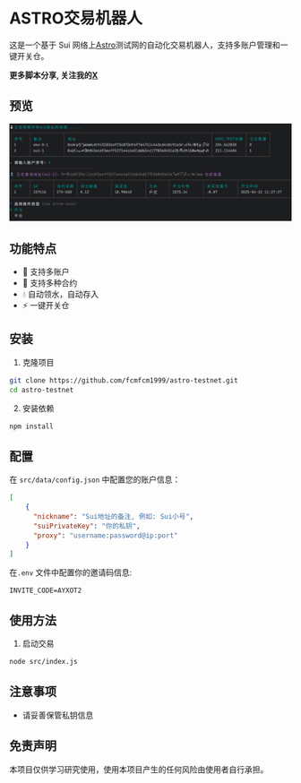 # ASTRO交易机器人

这是一个基于 Sui 网络上[Astro](https://beta.astros.ag/perp?referralCode=AYXOT2)测试网的自动化交易机器人，支持多账户管理和一键开关仓。

**更多脚本分享, 关注我的[X](https://x.com/0Xiaofan22921)**

## 预览
![preview](./image/preview.png)

## 功能特点

- 🔄 支持多账户
- 💱 支持多种合约
- 💧 自动领水，自动存入
- ⚡  一键开关仓

## 安装

1. 克隆项目
```bash
git clone https://github.com/fcmfcm1999/astro-testnet.git
cd astro-testnet
```

2. 安装依赖
```bash
npm install
```

## 配置

在 `src/data/config.json` 中配置您的账户信息：

```json
[
    {
      "nickname": "Sui地址的备注, 例如: Sui小号",
      "suiPrivateKey": "你的私钥",
      "proxy": "username:password@ip:port"
    }
]
```

在`.env` 文件中配置你的邀请码信息:
```
INVITE_CODE=AYXOT2
```

## 使用方法

1. 启动交易
```bash
node src/index.js
```


## 注意事项

- 请妥善保管私钥信息

## 免责声明

本项目仅供学习研究使用，使用本项目产生的任何风险由使用者自行承担。 